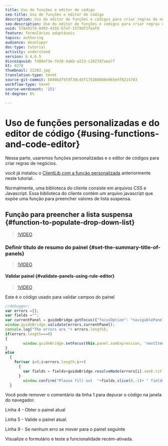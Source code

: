 ```yaml
---
title: Uso de funções e editor de código
seo-title: Uso de funções e editor de código
description: Uso do editor de funções e códigos para criar regras de negócios
seo-description: Uso do editor de funções e códigos para criar regras de negócios
uuid: 578e91f8-0d93-4192-b7af-1579df2feaf8
feature: formulários adaptáveis
topics: authoring
audience: developer
doc-type: tutorial
activity: understand
version: 6.4,6.5
discoiquuid: f480ef3e-7e38-4a6b-a223-c102787aea7f
kt: 4270
thumbnail: 22282.jpg
translation-type: tm+mt
source-git-commit: b040bdf97df39c45f175288608e965e5f0214703
workflow-type: tm+mt
source-wordcount: '151'
ht-degree: 0%

---
```



# Uso de funções personalizadas e do editor de código {#using-functions-and-code-editor}

Nessa parte, usaremos funções personalizadas e o editor de códigos para criar regras de negócios.

você já instalou o [ClientLib com a função personalizada](assets/client-libs-and-logo.zip) anteriormente neste tutorial.

Normalmente, uma biblioteca do cliente consiste em arquivos CSS e Javascript. Essa biblioteca do cliente contém um arquivo javascript que expõe uma função para preencher valores de lista suspensa.


## Função para preencher a lista suspensa {#function-to-populate-drop-down-list}

>[!VIDEO](https://video.tv.adobe.com/v/22282?quality=9&learn=on)

### Definir título de resumo do painel {#set-the-summary-title-of-panels}

>[!VIDEO](https://video.tv.adobe.com/v/28387?quality=9&learn=on)

#### Validar painel {#validate-panels-using-rule-editor}

>[!VIDEO](https://video.tv.adobe.com/v/28409?quality=9&learn=on)

Este é o código usado para validar campos do painel

```javascript
//debugger;
var errors =[];
var fields ="";
var currentPanel = guideBridge.getFocus({"focusOption": "navigablePanel"});
window.guideBridge.validate(errors,currentPanel);
console.log("The errors are "+ errors.length);
if(errors.length===0)
{
        window.guideBridge.setFocus(this.panel.somExpression, 'nextItem', true);
}
else
  {
    for(var i=0;i<errors.length;i++)
      {
        var fields = fields+guideBridge.resolveNode(errors[i].som).title+" , ";
      }
        window.confirm("Please fill out  "+fields.slice(0,-1)+ " fields");
  }
```

Você pode remover o comentário da linha 1 para depurar o código na janela do navegador.

Linha 4 - Obter o painel atual

Linha 5 - Valide o painel atual.

Linha 9 - Se nenhum erro se mover para o painel seguinte

Visualize o formulário e teste a funcionalidade recém-ativada.
